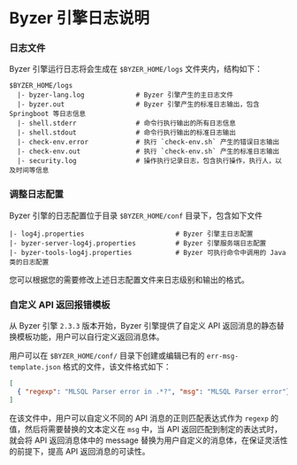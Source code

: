 # Byzer 引擎日志说明

### 日志文件
Byzer 引擎运行日志将会生成在 `$BYZER_HOME/logs` 文件夹内，结构如下：

```shell
$BYZER_HOME/logs
  |- byzer-lang.log             # Byzer 引擎产生的主日志文件
  |- byzer.out                  # Byzer 引擎产生的标准日志输出，包含 Springboot 等日志信息
  |- shell.stderr               # 命令行执行输出的所有日志信息
  |- shell.stdout               # 命令行执行输出的标准日志输出
  |- check-env.error            # 执行 `check-env.sh` 产生的错误日志输出
  |- check-env.out              # 执行 `check-env.sh` 产生的标准日志输出
  |- security.log               # 操作执行记录日志，包含执行操作，执行人，以及时间等信息
```

### 调整日志配置

Byzer 引擎的日志配置位于目录 `$BYZER_HOME/conf` 目录下，包含如下文件

```shell
|- log4j.properties                       # Byzer 引擎主日志配置
|- byzer-server-log4j.properties          # Byzer 引擎服务端日志配置
|- byzer-tools-log4j.properties           # Byzer 可执行命令中调用的 Java 类的日志配置
```

您可以根据您的需要修改上述日志配置文件来日志级别和输出的格式。

### 自定义 API 返回报错模板

从 Byzer 引擎 `2.3.3` 版本开始，Byzer 引擎提供了自定义 API 返回消息的静态替换模板功能，用户可以自行定义返回消息体。

用户可以在 `$BYZER_HOME/conf/` 目录下创建或编辑已有的 `err-msg-template.json` 格式的文件，该文件格式如下：

```json
[
  { "regexp": "MLSQL Parser error in .*?", "msg": "MLSQL Parser error"}
]
```

在该文件中，用户可以自定义不同的 API 消息的正则匹配表达式作为 `regexp` 的值，然后将需要替换的文本定义在 `msg` 中，当 API 返回匹配到制定的表达式时，就会将 API 返回消息体中的 message 替换为用户自定义的消息体，在保证灵活性的前提下，提高 API 返回消息的可读性。